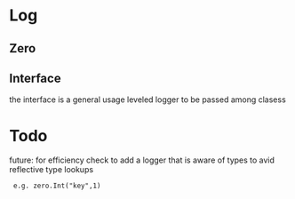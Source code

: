# Log

## Zero

## Interface

the interface is a general usage leveled logger to be passed among clasess

# Todo

future: for efficiency check to add a logger that is aware of types to avid reflective type lookups
    
     e.g. zero.Int("key",1)